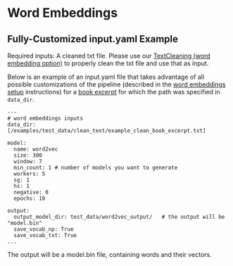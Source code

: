 
# Word Embeddings

## Fully-Customized input.yaml Example

Required inputs: A cleaned txt file. Please use our [TextCleaning (word embedding option)](https://github.com/miielab/miienlp/blob/main/examples/text_cleaning.md) to properly clean the txt file and use that as input. 


Below is an example of an input.yaml file that takes advantage of all possible customizations of the pipeline (described in the [word embeddings setup](https://github.com/miielab/miienlp/blob/main/documentation/user_documentation/wordEmbeddings.md) instructions) for a [book excerpt](https://github.com/miielab/miienlp/blob/6392fe1d3c8153f8fa9dc7632a6b613a03a32007/examples/test_data/clean_text/example_clean_book_excerpt.txt) for which the path was specified in `data_dir`.

```
---
# word embeddings inputs
data_dir: [/examples/test_data/clean_text/example_clean_book_excerpt.txt]

model:
  name: word2vec
  size: 300
  window: 7
  min_count: 1 # number of models you want to generate 
  workers: 5
  sg: 1
  hs: 1
  negative: 0
  epochs: 10

output:
  output_model_dir: test_data/word2vec_output/   # the output will be "model.bin"
  save_vocab_np: True
  save_vocab_txt: True
...
``` 
The output will be a model.bin file, containing words and their vectors. 
